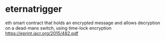 # eternatrigger

eth smart contract that holds an encrypted message and allows decryption on a dead-mans switch, using time-lock encryption
https://eprint.iacr.org/2015/482.pdf
